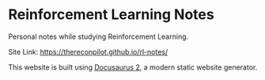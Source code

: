 # Reinforcement Learning Notes

Personal notes while studying Reinforcement Learning.

Site Link: https://thereconpilot.github.io/rl-notes/

This website is built using [Docusaurus 2](https://docusaurus.io/), a modern static website generator.

